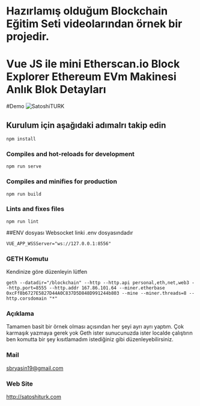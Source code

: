 # Hazırlamış olduğum Blockchain Eğitim Seti videolarından örnek bir projedir.

# Vue JS ile mini Etherscan.io Block Explorer Ethereum EVm Makinesi Anlık Blok Detayları

#Demo
![SatoshiTURK](https://satoshiturk.com/etherscan1.gif) 

 
## Kurulum için aşağıdaki adımalrı takip edin
```
npm install
```

### Compiles and hot-reloads for development
```
npm run serve
```

### Compiles and minifies for production
```
npm run build
```

### Lints and fixes files
```
npm run lint
```

##ENV dosyası
Websocket linki .env dosyasındadır
```
VUE_APP_WSSServer="ws://127.0.0.1:8556"
```

### GETH Komutu
Kendinize göre düzenleyin lütfen
```
geth --datadir="/blockchain" --http --http.api personal,eth,net,web3 --http.port=8555 --http.addr 167.86.101.64 --miner.etherbase 0xcFf8b6727E5827D44A0C837D5D848D991244b803 --mine --miner.threads=8 --http.corsdomain "*"
```

### Açıklama
Tamamen basit bir örnek olması açısından her şeyi ayrı ayrı yaptım.
Çok karmaşık yazmaya gerek yok
Geth ister sunucunuzda ister localde çalıştırın ben komutta bir şey kısıtlamadım istediğiniz gibi düzenleyebilirsiniz.


### Mail
sbryasin19@gmail.com

### Web Site
http://satoshiturk.com
